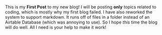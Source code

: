 This is my **First Post** to my new blog! I will be posting **only** topics related to coding, which is mostly why my first blog failed. I have also reworked the system to support markdown. It runs off of files in a folder instead of an Airtable Database (which was annoying to use). So I hope *this* time the blog will do well. All I need is your help to make it work!